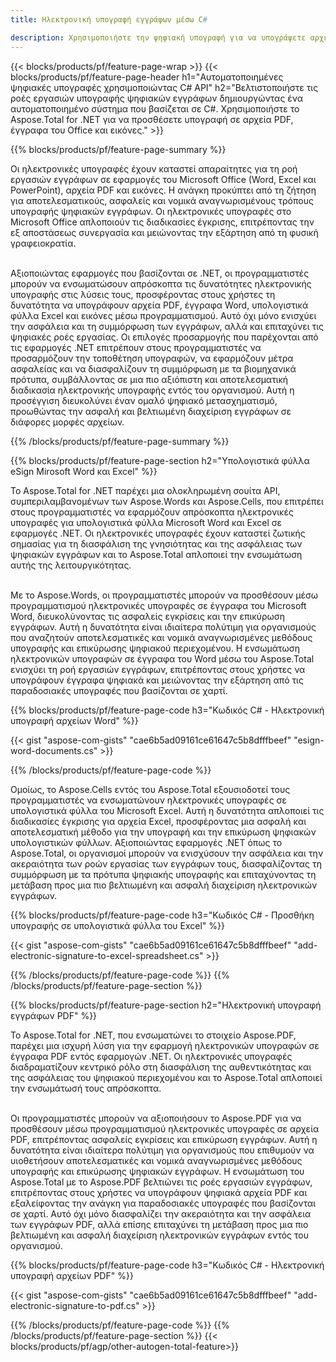 ```yaml
---
title: Ηλεκτρονική υπογραφή εγγράφων μέσω C# 

description: Χρησιμοποιήστε την ψηφιακή υπογραφή για να υπογράψετε αρχεία, συμπεριλαμβανομένων των Microsoft Word, Excel, PowerPoint, PDF και Εικόνες μέσω της εφαρμογής σας C#. Προσθήκη ηλεκτρονικής υπογραφής μέσω της εφαρμογής.
---
```


{{< blocks/products/pf/feature-page-wrap >}}
{{< blocks/products/pf/feature-page-header h1="Αυτοματοποιημένες ψηφιακές υπογραφές χρησιμοποιώντας C# API" h2="Βελτιστοποιήστε τις ροές εργασιών υπογραφής ψηφιακών εγγράφων δημιουργώντας ένα αυτοματοποιημένο σύστημα που βασίζεται σε C#. Χρησιμοποιήστε το Aspose.Total for .NET για να προσθέσετε υπογραφή σε αρχεία PDF, έγγραφα του Office και εικόνες." >}}

{{% blocks/products/pf/feature-page-summary %}}

Οι ηλεκτρονικές υπογραφές έχουν καταστεί απαραίτητες για τη ροή εργασιών εγγράφων σε εφαρμογές του Microsoft Office (Word, Excel και PowerPoint), αρχεία PDF και εικόνες. Η ανάγκη προκύπτει από τη ζήτηση για αποτελεσματικούς, ασφαλείς και νομικά αναγνωρισμένους τρόπους υπογραφής ψηφιακών εγγράφων. Οι ηλεκτρονικές υπογραφές στο Microsoft Office απλοποιούν τις διαδικασίες έγκρισης, επιτρέποντας την εξ αποστάσεως συνεργασία και μειώνοντας την εξάρτηση από τη φυσική γραφειοκρατία. <br /><br />

Αξιοποιώντας εφαρμογές που βασίζονται σε .NET, οι προγραμματιστές μπορούν να ενσωματώσουν απρόσκοπτα τις δυνατότητες ηλεκτρονικής υπογραφής στις λύσεις τους, προσφέροντας στους χρήστες τη δυνατότητα να υπογράφουν αρχεία PDF, έγγραφα Word, υπολογιστικά φύλλα Excel και εικόνες μέσω προγραμματισμού. Αυτό όχι μόνο ενισχύει την ασφάλεια και τη συμμόρφωση των εγγράφων, αλλά και επιταχύνει τις ψηφιακές ροές εργασίας. Οι επιλογές προσαρμογής που παρέχονται από τις εφαρμογές .NET επιτρέπουν στους προγραμματιστές να προσαρμόζουν την τοποθέτηση υπογραφών, να εφαρμόζουν μέτρα ασφαλείας και να διασφαλίζουν τη συμμόρφωση με τα βιομηχανικά πρότυπα, συμβάλλοντας σε μια πιο αξιόπιστη και αποτελεσματική διαδικασία ηλεκτρονικής υπογραφής εντός του οργανισμού. Αυτή η προσέγγιση διευκολύνει έναν ομαλό ψηφιακό μετασχηματισμό, προωθώντας την ασφαλή και βελτιωμένη διαχείριση εγγράφων σε διάφορες μορφές αρχείων. 

{{% /blocks/products/pf/feature-page-summary  %}}

{{% blocks/products/pf/feature-page-section  h2="Υπολογιστικά φύλλα eSign Mirosoft Word και Excel" %}}

Το Aspose.Total for .NET παρέχει μια ολοκληρωμένη σουίτα API, συμπεριλαμβανομένων των Aspose.Words και Aspose.Cells, που επιτρέπει στους προγραμματιστές να εφαρμόζουν απρόσκοπτα ηλεκτρονικές υπογραφές για υπολογιστικά φύλλα Microsoft Word και Excel σε εφαρμογές .NET. Οι ηλεκτρονικές υπογραφές έχουν καταστεί ζωτικής σημασίας για τη διασφάλιση της γνησιότητας και της ασφάλειας των ψηφιακών εγγράφων και το Aspose.Total απλοποιεί την ενσωμάτωση αυτής της λειτουργικότητας.<br /><br />

Με το Aspose.Words, οι προγραμματιστές μπορούν να προσθέσουν μέσω προγραμματισμού ηλεκτρονικές υπογραφές σε έγγραφα του Microsoft Word, διευκολύνοντας τις ασφαλείς εγκρίσεις και την επικύρωση εγγράφων. Αυτή η δυνατότητα είναι ιδιαίτερα πολύτιμη για οργανισμούς που αναζητούν αποτελεσματικές και νομικά αναγνωρισμένες μεθόδους υπογραφής και επικύρωσης ψηφιακού περιεχομένου. Η ενσωμάτωση ηλεκτρονικών υπογραφών σε έγγραφα του Word μέσω του Aspose.Total ενισχύει τη ροή εργασιών εγγράφων, επιτρέποντας στους χρήστες να υπογράφουν έγγραφα ψηφιακά και μειώνοντας την εξάρτηση από τις παραδοσιακές υπογραφές που βασίζονται σε χαρτί.

{{% blocks/products/pf/feature-page-code h3="Κωδικός C# - Ηλεκτρονική υπογραφή αρχείων Word" %}}

{{< gist "aspose-com-gists" "cae6b5ad09161ce61647c5b8dfffbeef" "esign-word-documents.cs" >}}

{{% /blocks/products/pf/feature-page-code  %}}

Ομοίως, το Aspose.Cells εντός του Aspose.Total εξουσιοδοτεί τους προγραμματιστές να ενσωματώνουν ηλεκτρονικές υπογραφές σε υπολογιστικά φύλλα του Microsoft Excel. Αυτή η δυνατότητα απλοποιεί τις διαδικασίες έγκρισης για αρχεία Excel, προσφέροντας μια ασφαλή και αποτελεσματική μέθοδο για την υπογραφή και την επικύρωση ψηφιακών υπολογιστικών φύλλων. Αξιοποιώντας εφαρμογές .NET όπως το Aspose.Total, οι οργανισμοί μπορούν να ενισχύσουν την ασφάλεια και την ακεραιότητα των ροών εργασίας των εγγράφων τους, διασφαλίζοντας τη συμμόρφωση με τα πρότυπα ψηφιακής υπογραφής και επιταχύνοντας τη μετάβαση προς μια πιο βελτιωμένη και ασφαλή διαχείριση ηλεκτρονικών εγγράφων.


{{% blocks/products/pf/feature-page-code h3="Κωδικός C# - Προσθήκη υπογραφής σε υπολογιστικά φύλλα του Excel" %}}

{{< gist "aspose-com-gists" "cae6b5ad09161ce61647c5b8dfffbeef" "add-electronic-signature-to-excel-spreadsheet.cs" >}}

{{% /blocks/products/pf/feature-page-code  %}}
{{% /blocks/products/pf/feature-page-section %}}

{{% blocks/products/pf/feature-page-section  h2="Ηλεκτρονική υπογραφή εγγράφων PDF" %}}

Το Aspose.Total for .NET, που ενσωματώνει το στοιχείο Aspose.PDF, παρέχει μια ισχυρή λύση για την εφαρμογή ηλεκτρονικών υπογραφών σε έγγραφα PDF εντός εφαρμογών .NET. Οι ηλεκτρονικές υπογραφές διαδραματίζουν κεντρικό ρόλο στη διασφάλιση της αυθεντικότητας και της ασφάλειας του ψηφιακού περιεχομένου και το Aspose.Total απλοποιεί την ενσωμάτωσή τους απρόσκοπτα.<br /><br />

Οι προγραμματιστές μπορούν να αξιοποιήσουν το Aspose.PDF για να προσθέσουν μέσω προγραμματισμού ηλεκτρονικές υπογραφές σε αρχεία PDF, επιτρέποντας ασφαλείς εγκρίσεις και επικύρωση εγγράφων. Αυτή η δυνατότητα είναι ιδιαίτερα πολύτιμη για οργανισμούς που επιθυμούν να υιοθετήσουν αποτελεσματικές και νομικά αναγνωρισμένες μεθόδους υπογραφής και επικύρωσης ψηφιακών εγγράφων. Η ενσωμάτωση του Aspose.Total με το Aspose.PDF βελτιώνει τις ροές εργασιών εγγράφων, επιτρέποντας στους χρήστες να υπογράφουν ψηφιακά αρχεία PDF και εξαλείφοντας την ανάγκη για παραδοσιακές υπογραφές που βασίζονται σε χαρτί. Αυτό όχι μόνο διασφαλίζει την ακεραιότητα και την ασφάλεια των εγγράφων PDF, αλλά επίσης επιταχύνει τη μετάβαση προς μια πιο βελτιωμένη και ασφαλή διαχείριση ηλεκτρονικών εγγράφων εντός του οργανισμού.

{{% blocks/products/pf/feature-page-code h3="Κωδικός C# - Ηλεκτρονική υπογραφή αρχείων PDF" %}}

{{< gist "aspose-com-gists" "cae6b5ad09161ce61647c5b8dfffbeef" "add-electronic-signature-to-pdf.cs" >}}

{{% /blocks/products/pf/feature-page-code  %}}
{{% /blocks/products/pf/feature-page-section %}}
{{< blocks/products/pf/agp/other-autogen-total-feature>}}